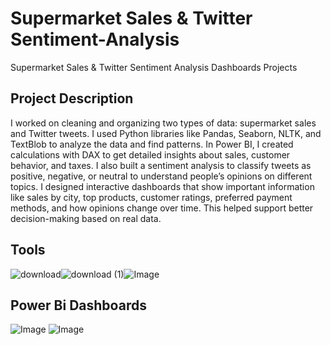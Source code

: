# Supermarket Sales & Twitter Sentiment-Analysis
Supermarket Sales & Twitter Sentiment Analysis Dashboards Projects
## Project Description
I worked on cleaning and organizing two types of data: supermarket sales and Twitter tweets. I used Python libraries like Pandas, Seaborn, NLTK, and TextBlob to analyze the data and find patterns. In Power BI, I created calculations with DAX to get detailed insights about sales, customer behavior, and taxes. I also built a sentiment analysis to classify tweets as positive, negative, or neutral to understand people’s opinions on different topics. I designed interactive dashboards that show important information like sales by city, top products, customer ratings, preferred payment methods, and how opinions change over time. This helped support better decision-making based on real data.
## Tools
![download](https://github.com/user-attachments/assets/82fe2e1c-ca76-4267-9819-1449de1c9e64)![download (1)](https://github.com/user-attachments/assets/9295a98b-4db9-4334-841c-01003dbe84d5)![Image](https://github.com/user-attachments/assets/71bead8b-c5a1-4270-818b-4479a86ef9ca)

## Power Bi Dashboards

![Image](https://github.com/user-attachments/assets/5376e8ab-7d21-48ae-8bbc-5656fd87991d) 
![Image](https://github.com/user-attachments/assets/78f5f84c-5975-4555-8ac0-8a98d42a8d75)
